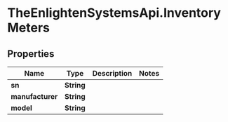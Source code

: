 # TheEnlightenSystemsApi.InventoryMeters

## Properties

Name | Type | Description | Notes
------------ | ------------- | ------------- | -------------
**sn** | **String** |  | 
**manufacturer** | **String** |  | 
**model** | **String** |  | 


